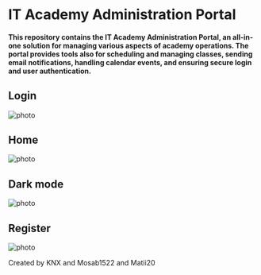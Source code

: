 # IT Academy Administration Portal
#### This repository contains the IT Academy Administration Portal, an all-in-one solution for managing various aspects of academy operations. The portal provides tools also for scheduling and managing classes, sending email notifications, handling calendar events, and ensuring secure login and user authentication. 

## Login
![photo](./ucm/1.png?raw=true)
## Home
![photo](./ucm/2.png?raw=true)
## Dark mode
![photo](./ucm/3.png?raw=true)
## Register
![photo](./ucm/4.png?raw=true)

Created by KNX and Mosab1522 and Matii20
